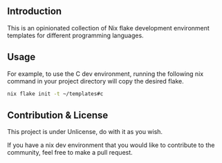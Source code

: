 ## Introduction

This is an opinionated collection of Nix flake development environment templates for different programming languages.


## Usage
For example, to use the C dev environment, running the following nix command in your project directory will copy the desired flake.
```bash
nix flake init -t ~/templates#c
```

## Contribution & License
This project is under Unlicense, do with it as you wish.

If you have a nix dev environment that you would like to contribute to the community, feel free to make a pull request.
